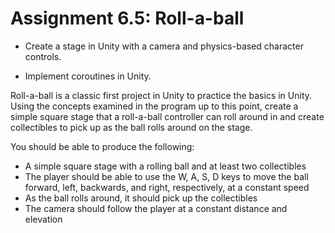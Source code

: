 # Assignment 6.5: Roll-a-ball

- Create a stage in Unity with a camera and physics-based character controls.

- Implement coroutines in Unity.

Roll-a-ball is a classic first project in Unity to practice the basics in Unity.
Using the concepts examined in the program up to this point, create a simple square stage that a roll-a-ball controller can roll around in and create collectibles to pick up as the ball rolls around on the stage.

You should be able to produce the following:

- A simple square stage with a rolling ball and at least two collectibles
- The player should be able to use the W, A, S, D keys to move the ball forward, left, backwards, and right, respectively, at a constant speed
- As the ball rolls around, it should pick up the collectibles
- The camera should follow the player at a constant distance and elevation
